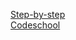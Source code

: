 [Step-by-step](http://pythontutor.com/)<br>
[Codeschool](https://www.youtube.com/user/mycodeschool)

